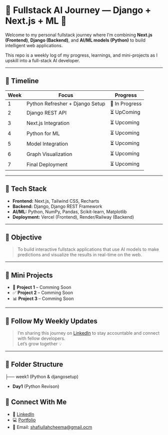 # 🧠 Fullstack AI Journey — Django + Next.js + ML 🚀

Welcome to my personal fullstack journey where I’m combining **Next.js (Frontend)**, **Django (Backend)**, and **AI/ML models (Python)** to build intelligent web applications.

This repo is a weekly log of my progress, learnings, and mini-projects as I upskill into a full-stack AI developer.

---

## 📅 Timeline

| Week | Focus | Progress |
|------|-------|----------|
| 1 | Python Refresher + Django Setup | 🔄 In Progress |
| 2 | Django REST API | ⏳ UpComing |
| 3 | Next.js Integration | ⏳ Upcoming |
| 4 | Python for ML | ⏳ Upcoming |
| 5 | Model Integration | ⏳ Upcoming |
| 6 | Graph Visualization | ⏳ Upcoming |
| 7 | Final Deployment | ⏳ Upcoming |

---

## 🔧 Tech Stack

- **Frontend:** Next.js, Tailwind CSS, Recharts
- **Backend:** Django, Django REST Framework
- **AI/ML:** Python, NumPy, Pandas, Scikit-learn, Matplotlib
- **Deployment:** Vercel (Frontend), Render/Railway (Backend)

---

## 🎯 Objective

> To build interactive fullstack applications that use AI models to make predictions and visualize the results in real-time on the web.

---

## 🧩 Mini Projects 

- 📘 **Project 1** – Comming Soon  
- ✅ **Project 2** – Comming Soon
- 📊 **Project 3** – Comming Soon

---

## 🧵 Follow My Weekly Updates

> I’m sharing this journey on [LinkedIn](https://www.linkedin.com/in/shafi-ullah-086b83284/) to stay accountable and connect with fellow developers.  
Let’s grow together 💡

---

## 📂 Folder Structure
├── week1 (Python & djangosetup) 
- **Day1** (Python Revison)



## 🤝 Connect With Me

- 💼 [LinkedIn](https://www.linkedin.com/in/shafi-ullah-086b83284/)
- 💻 [Portfolio](https://portfolio-by-muhammad-shafiullah.netlify.app/)
- 📧 Email: shafiullahcheema@gmail.ocm


 
